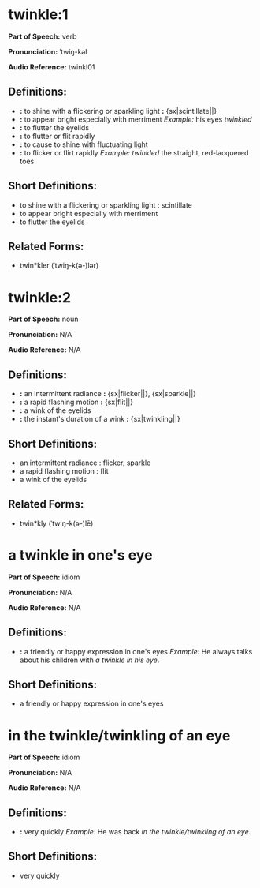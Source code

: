 # twinkle:1

**Part of Speech:** verb

**Pronunciation:** ˈtwiŋ-kəl

**Audio Reference:** twinkl01

## Definitions:
- **:** to shine with a flickering or sparkling light **:** {sx|scintillate||}
- **:** to appear bright especially with merriment 
  *Example:* his eyes *twinkled*
- **:** to flutter the eyelids
- **:** to flutter or flit rapidly
- **:** to cause to shine with fluctuating light
- **:** to flicker or flirt rapidly 
  *Example:* *twinkled* the straight, red-lacquered toes

## Short Definitions:
- to shine with a flickering or sparkling light : scintillate
- to appear bright especially with merriment
- to flutter the eyelids

## Related Forms:
- twin*kler (ˈtwiŋ-k(ə-)lər)
# twinkle:2

**Part of Speech:** noun

**Pronunciation:** N/A

**Audio Reference:** N/A

## Definitions:
- **:** an intermittent radiance **:** {sx|flicker||}, {sx|sparkle||}
- **:** a rapid flashing motion **:** {sx|flit||}
- **:** a wink of the eyelids
- **:** the instant's duration of a wink **:** {sx|twinkling||}

## Short Definitions:
- an intermittent radiance : flicker, sparkle
- a rapid flashing motion : flit
- a wink of the eyelids

## Related Forms:
- twin*kly (ˈtwiŋ-k(ə-)lē)
# a twinkle in one's eye

**Part of Speech:** idiom

**Pronunciation:** N/A

**Audio Reference:** N/A

## Definitions:
- **:** a friendly or happy expression in one's eyes 
  *Example:* He always talks about his children with *a twinkle in his eye*.

## Short Definitions:
- a friendly or happy expression in one's eyes
# in the twinkle/twinkling of an eye

**Part of Speech:** idiom

**Pronunciation:** N/A

**Audio Reference:** N/A

## Definitions:
- **:** very quickly 
  *Example:* He was back *in the twinkle/twinkling of an eye*.

## Short Definitions:
- very quickly
